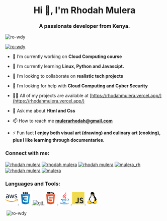 
<h1 align="center">Hi 👋, I'm Rhodah Mulera</h1>
<h3 align="center">A passionate developer from Kenya.</h3>

<p align="left"> <img src="https://komarev.com/ghpvc/?username=ro-wdy&label=Profile%20views&color=0e75b6&style=flat" alt="ro-wdy" /> </p>

<p align="left"> <a href="https://github.com/ryo-ma/github-profile-trophy"><img src="https://github-profile-trophy.vercel.app/?username=ro-wdy" alt="ro-wdy" /></a> </p>

- 🔭 I’m currently working on **Cloud Computing course**

- 🌱 I’m currently learning **Linux, Python and Javascipt.**

- 👯 I’m looking to collaborate on **realistic tech projects**

- 🤝 I’m looking for help with **Cloud Computing and Cyber Security**

- 👨‍💻 All of my projects are available at [https://rhodahmulera.vercel.app/](https://rhodahmulera.vercel.app/)

- 💬 Ask me about **Html and Css**

- 📫 How to reach me **mulerarhodah@gmail.com**

- ⚡ Fun fact **I enjoy both visual art (drawing) and culinary art (cooking), plus I like learning through documentaries.**

<h3 align="left">Connect with me:</h3>
<p align="left">
<a href="https://twitter.com/rhodah mulera" target="blank"><img align="center" src="https://raw.githubusercontent.com/rahuldkjain/github-profile-readme-generator/master/src/images/icons/Social/twitter.svg" alt="rhodah mulera" height="30" width="40" /></a>
<a href="https://linkedin.com/in/rhodah mulera" target="blank"><img align="center" src="https://raw.githubusercontent.com/rahuldkjain/github-profile-readme-generator/master/src/images/icons/Social/linked-in-alt.svg" alt="rhodah mulera" height="30" width="40" /></a>
<a href="https://fb.com/rhodah mulera" target="blank"><img align="center" src="https://raw.githubusercontent.com/rahuldkjain/github-profile-readme-generator/master/src/images/icons/Social/facebook.svg" alt="rhodah mulera" height="30" width="40" /></a>
<a href="https://instagram.com/mulera_rh" target="blank"><img align="center" src="https://raw.githubusercontent.com/rahuldkjain/github-profile-readme-generator/master/src/images/icons/Social/instagram.svg" alt="mulera_rh" height="30" width="40" /></a>
<a href="https://www.youtube.com/c/rhodah mulera" target="blank"><img align="center" src="https://raw.githubusercontent.com/rahuldkjain/github-profile-readme-generator/master/src/images/icons/Social/youtube.svg" alt="rhodah mulera" height="30" width="40" /></a>
<a href="https://www.leetcode.com/MULERA_Rhodah" target="blank"><img align="center" src="https://raw.githubusercontent.com/rahuldkjain/github-profile-readme-generator/master/src/images/icons/Social/leet-code.svg" alt="mulera" height="30" width="40" /></a>
</p>

<h3 align="left">Languages and Tools:</h3>
<p align="left"> <a href="https://aws.amazon.com" target="_blank" rel="noreferrer"> <img src="https://raw.githubusercontent.com/devicons/devicon/master/icons/amazonwebservices/amazonwebservices-original-wordmark.svg" alt="aws" width="40" height="40"/> </a> <a href="https://www.w3schools.com/css/" target="_blank" rel="noreferrer"> <img src="https://raw.githubusercontent.com/devicons/devicon/master/icons/css3/css3-original-wordmark.svg" alt="css3" width="40" height="40"/> </a> <a href="https://git-scm.com/" target="_blank" rel="noreferrer"> <img src="https://www.vectorlogo.zone/logos/git-scm/git-scm-icon.svg" alt="git" width="40" height="40"/> </a> <a href="https://www.w3.org/html/" target="_blank" rel="noreferrer"> <img src="https://raw.githubusercontent.com/devicons/devicon/master/icons/html5/html5-original-wordmark.svg" alt="html5" width="40" height="40"/> </a> <a href="https://www.java.com" target="_blank" rel="noreferrer"> <img src="https://raw.githubusercontent.com/devicons/devicon/master/icons/java/java-original.svg" alt="java" width="40" height="40"/> </a> <a href="https://developer.mozilla.org/en-US/docs/Web/JavaScript" target="_blank" rel="noreferrer"> <img src="https://raw.githubusercontent.com/devicons/devicon/master/icons/javascript/javascript-original.svg" alt="javascript" width="40" height="40"/> </a> <a href="https://www.linux.org/" target="_blank" rel="noreferrer"> <img src="https://raw.githubusercontent.com/devicons/devicon/master/icons/linux/linux-original.svg" alt="linux" width="40" height="40"/> </a> </p>

<p>&nbsp;<img align="center" src="https://github-readme-stats.vercel.app/api?username=ro-wdy&show_icons=true&locale=en" alt="ro-wdy" /></p>

